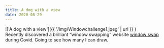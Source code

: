```yaml
---
title: A dog with a view
date: 2020-08-29
---
```


!['A dog with a view']({{ '/img/Windowchallenge1.jpeg' | url }} )
<br>
Recently discovered a brilliant “window swapping” website
[window swap](https://window-swap.com/) during Covid. Going to see how many I can draw.
